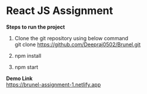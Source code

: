 # React JS Assignment

<b>Steps to run the project</b>

1.  Clone the git repository using below command<br>
    git clone https://github.com/Deepraj0502/Brunel.git

2.  npm install

3.  npm start

<b>Demo Link</b><br>
<a href="https://brunel-assignment-1.netlify.app" target="_blank">https://brunel-assignment-1.netlify.app</a>
